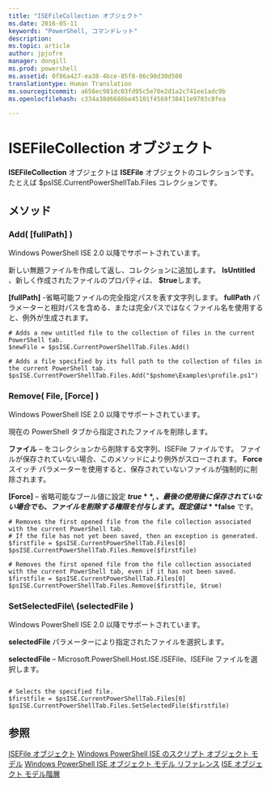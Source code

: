 ```yaml
---
title: "ISEFileCollection オブジェクト"
ms.date: 2016-05-11
keywords: "PowerShell, コマンドレット"
description: 
ms.topic: article
author: jpjofre
manager: dongill
ms.prod: powershell
ms.assetid: 0f86a427-ea38-4bce-85f8-06c98d30d508
translationtype: Human Translation
ms.sourcegitcommit: a656ec981dc03fd95c5e70e2d1a2c741ee1adc9b
ms.openlocfilehash: c334a38d6686be45101f4569f38411e9703c8fea

---
```


# ISEFileCollection オブジェクト
  **ISEFileCollection** オブジェクトは **ISEFile** オブジェクトのコレクションです。 たとえば $psISE.CurrentPowerShellTab.Files コレクションです。

## メソッド

### Add\( \[fullPath\] \)
  Windows PowerShell ISE 2.0 以降でサポートされています。 

 新しい無題ファイルを作成して返し、コレクションに追加します。  **IsUntitled** 、新しく作成されたファイルのプロパティは、 **$true**します。

 **\[fullPath\]** -省略可能ファイルの完全指定パスを表す文字列します。 **fullPath** パラメーターと相対パスを含める、または完全パスではなくファイル名を使用すると、例外が生成されます。

```
# Adds a new untitled file to the collection of files in the current PowerShell tab.
$newFile = $psISE.CurrentPowerShellTab.Files.Add()

# Adds a file specified by its full path to the collection of files in the current PowerShell tab.
$psISE.CurrentPowerShellTab.Files.Add("$pshome\Examples\profile.ps1")

```

### Remove\( File, \[Force\] \)
  Windows PowerShell ISE 2.0 以降でサポートされています。 

 現在の PowerShell タブから指定されたファイルを削除します。

 **ファイル** – をコレクションから削除する文字列、ISEFile ファイルです。 ファイルが保存されていない場合、このメソッドにより例外がスローされます。 **Force** スイッチ パラメーターを使用すると、保存されていないファイルが強制的に削除されます。

 **\[Force\]** – 省略可能なブール値に設定 **$true**, 、最後の使用後に保存されていない場合でも、ファイルを削除する権限を付与します。 既定値は **$false** です。

```
# Removes the first opened file from the file collection associated with the current PowerShell tab.
# If the file has not yet been saved, then an exception is generated.
$firstfile = $psISE.CurrentPowerShellTab.Files[0]
$psISE.CurrentPowerShellTab.Files.Remove($firstfile)

# Removes the first opened file from the file collection associated with the current PowerShell tab, even if it has not been saved.
$firstfile = $psISE.CurrentPowerShellTab.Files[0]
$psISE.CurrentPowerShellTab.Files.Remove($firstfile, $true)
```

### SetSelectedFile\ (selectedFile \)
  Windows PowerShell ISE 2.0 以降でサポートされています。 

 **selectedFile** パラメーターにより指定されたファイルを選択します。

 **selectedFile** – Microsoft.PowerShell.Host.ISE.ISEFile、ISEFile ファイルを選択します。

```

# Selects the specified file.
$firstfile = $psISE.CurrentPowerShellTab.Files[0]
$psISE.CurrentPowerShellTab.Files.SetSelectedFile($firstfile)

```

## 参照
 [ISEFile オブジェクト](The-ISEFile-Object.md) 
 [Windows PowerShell ISE のスクリプト オブジェクト モデル](The-Windows-PowerShell-ISE-Scripting-Object-Model.md) 
 [Windows PowerShell ISE オブジェクト モデル リファレンス](Windows-PowerShell-ISE-Object-Model-Reference.md) 
 [ISE オブジェクト モデル階層](The-ISE-Object-Model-Hierarchy.md)

  



<!--HONumber=Oct16_HO1-->



